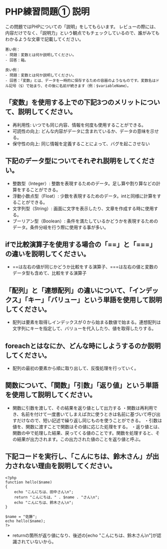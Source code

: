 # PHP練習問題① 説明
この問題ではPHPについての「説明」をしてもらいます。
レビューの際には、内容だけでなく、「説明力」という観点でもチェックしているので、誰がみてもわかるような文章で記載してください。

```
悪い例：
- 問題：変数とは何か説明してください。
- 回答：箱。

良い例：
- 問題：変数とは何か説明してください。
- 回答：「変数」とは、データを一時的に保存するための容器のようなものです。変数名はドル記号（$）で始まり、その後に名前が続きます（例：$variableName）。
```

## 「変数」を使用する上での下記3つのメリットについて、説明してください。
- 再利用性: いつでも同じ内容、情報を何度も使用することができる。
- 可読性の向上: どんな内容がデータに含まれているか、データの意味を示せる。
- 保守性の向上: 同じ情報を定義することによって、バグを起こさせない


## 下記のデータ型についてそれぞれ説明をしてください。
- 整数型（Integer）: 整数を表現するためのデータ。足し算や割り算などの計算をすることができる。
- 浮動小数点型（Float）: 少数を表現するためのデータ。intと同様に計算をすることができる。
- 文字列型（String）: 画面に文字を表示したり、文章を作成する時に使用する。
- ブーリアン型（Boolean）: 条件を満たしているかどうかを表現するためのデータ。条件分岐を行う際に使用する事が多い。


## ifで比較演算子を使用する場合の「==」と「===」の違いを説明してください。
- ==は左右の値が同じかどうか比較をする演算子、===は左右の値と変数のデータ型も含めて、比較をする演算子

## 「配列」と「連想配列」の違いについて、「インデックス」「キー」「バリュー」という単語を使用して説明してください。
- 配列は要素を取得しインデックスが０から始まる数値で始まる。連想配列は文字列にキーを指定して、バリューを代入したり、値を取得したりする。

## foreachとはなにか、どんな時にしようするのか説明してください。
- 配列の最初の要素から順に取り出して、反復処理を行っていく。

## 関数について、「関数」「引数」「返り値」という単語を使用して説明してください。
- 関数に引数を渡して、その結果を返り値として出力する
・関数は再利用でき、名前を付けて一度書いてしまえば次に使うときは名前に基づいて呼び出すだけなので、短い記述で繰り返し同じものを使うことができる。
・引数は値を、関数に渡すことで関数はその値に応じた処理をする。
・返り値とは、関数の中で処理した結果、戻ってくる値のことです。関数を処理すると、その結果が出力されます。この出力された値のことを返り値と呼ぶ。

## 下記コードを実行し、「こんにちは、鈴木さん」が出力されない理由を説明してください。
```
<?php
function hello($name)
{
    echo "こんにちは、田中さん\n";
    return "こんにちは、" . $name . "さん\n";
    echo "こんにちは、鈴木さん\n";
}

$name = "佐藤";
echo hello($name);
?>
```
- returnの箇所が返り値になり、後述の[echo "こんにちは、鈴木さん\n"]が認識されていないから。